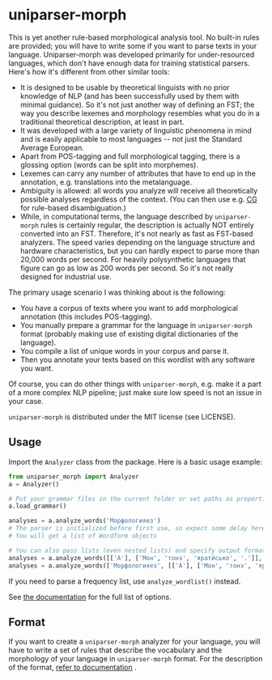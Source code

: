 # uniparser-morph

This is yet another rule-based morphological analysis tool. No built-in rules are provided; you will have to write some if you want to parse texts in your language. Uniparser-morph was developed primarily for under-resourced languages, which don't have enough data for training statistical parsers. Here's how it's different from other similar tools:

* It is designed to be usable by theoretical linguists with no prior knowledge of NLP (and has been successfully used by them with minimal guidance). So it's not just another way of defining an FST; the way you describe lexemes and morphology resembles what you do in a traditional theoretical description, at least in part.
* It was developed with a large variety of linguistic phenomena in mind and is easily applicable to most languages -- not just the Standard Average European.
* Apart from POS-tagging and full morphological tagging, there is a glossing option (words can be split into morphemes).
* Lexemes can carry any number of attributes that have to end up in the annotation, e.g. translations into the metalanguage.
* Ambiguity is allowed: all words you analyze will receive all theoretically possible analyses regardless of the context. (You can then use e.g. [CG](https://visl.sdu.dk/constraint_grammar.html) for rule-based disambiguation.)
* While, in computational terms, the language described by ``uniparser-morph`` rules is certainly regular, the description is actually NOT entirely converted into an FST. Therefore, it's not nearly as fast as FST-based analyzers. The speed varies depending on the language structure and hardware characteristics, but you can hardly expect to parse more than 20,000 words per second. For heavily polysynthetic languages that figure can go as low as 200 words per second. So it's not really designed for industrial use.

The primary usage scenario I was thinking about is the following:

* You have a corpus of texts where you want to add morphological annotation (this includes POS-tagging).
* You manually prepare a grammar for the language in ``uniparser-morph`` format (probably making use of existing digital dictionaries of the language).
* You compile a list of unique words in your corpus and parse it.
* Then you annotate your texts based on this wordlist with any software you want.

Of course, you can do other things with ``uniparser-morph``, e.g. make it a part of a more complex NLP pipeline; just make sure low speed is not an issue in your case.

``uniparser-morph`` is distributed under the MIT license (see LICENSE).

## Usage
Import the ``Analyzer`` class from the package. Here is a basic usage example:

```python
from uniparser_morph import Analyzer
a = Analyzer()

# Put your grammar files in the current folder or set paths as properties of the Analyzer class (see below)
a.load_grammar()

analyses = a.analyze_words('Морфологияез')
# The parser is initialized before first use, so expect some delay here (usually several seconds)
# You will get a list of Wordform objects

# You can also pass lists (even nested lists) and specify output format ('xml' or 'json'):
analyses = a.analyze_words([['А'], ['Мон', 'тонэ', 'яратӥсько', '.']], format='xml')
analyses = a.analyze_words(['Морфологияез', [['А'], ['Мон', 'тонэ', 'яратӥсько', '.']]], format='json')
```

If you need to parse a frequency list, use ``analyze_wordlist()`` instead.

See [the documentation](https://uniparser-morph.readthedocs.io/en/latest/) for the full list of options.

## Format
If you want to create a ``uniparser-morph`` analyzer for your language, you will have to write a set of rules that describe the vocabulary and the morphology of your language in ``uniparser-morph`` format. For the description of the format, [refer to documentation](https://uniparser-morph.readthedocs.io/en/latest/) .
